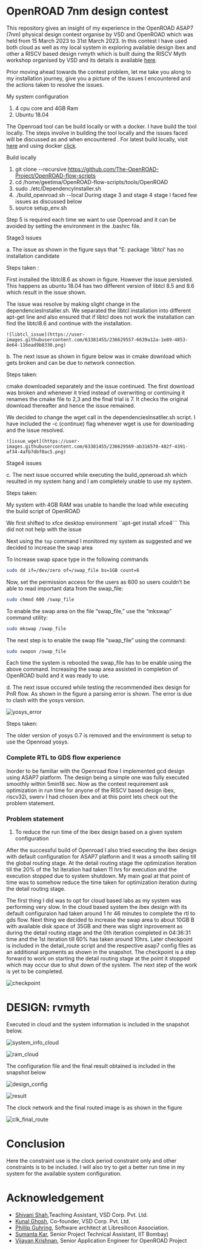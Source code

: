 
# OpenROAD 7nm design contest

This repository gives an insight of my experience in the OpenROAD ASAP7 (7nm) physical design contest organise by VSD and OpenROAD which was held from 15 March 2023 to 31st March 2023. In this contest I have used both cloud as well as my local system in exploring available design ibex and other a RISCV based design rvmyth which is built duing the RISCV Myth workshop organised by VSD and its details is available [here](https://github.com/shivanishah269/risc-v-core). 

Prior moving ahead towards the contest problem, let me take you along to my installation journey, give you a picture of the issues I encountered and the actions taken to resolve the issues.

My system configuration
1. 4 cpu core and 4GB Ram
2. Ubuntu 18.04

The Openroad tool can be build locally or with a docker. I have build the tool locally. The steps involve in building the tool locally and the issues faced will be discussed as and when encountered . For latest build locally, visit [here](https://openroad-flow-scripts.readthedocs.io/en/latest/user/BuildLocally.html) and using docker [click](https://openroad-flow-scripts.readthedocs.io/en/latest/user/BuildWithDocker.html). 

Build locally 

1. git clone --recursive https://github.com/The-OpenROAD-Project/OpenROAD-flow-scripts
2. cd /home/geetima/OpenROAD-flow-scripts/tools/OpenROAD
3. sudo ./etc/DependencyInstaller.sh
4. ./build_openroad.sh --local
During stage 3 and stage 4 stage I faced few issues as discussed below
5. source setup_env.sh

Step 5 is required each time we want to use Openroad and it can be avoided by setting the environment in the .bashrc file.

Stage3 issues

a. The issue as shown in the figure says that "E: package 'libtcl' has no installation candidate 

Steps taken : 

First installed the libtcl8.6 as shown in figure. However the issue persisted. This happens as ubuntu 18.04 has two different version of libtcl 8.5 and 8.6 which result in the issue shown.

The issue was resolve by making slight change in the dependenciesInstaller.sh. We separated the libtcl installation into different apt-get line and also ensured that if libtcl does not work the installation can find the libtcl8.6 and continue with the installation.
   
    ![libtcl_issue](https://user-images.githubusercontent.com/63381455/236629557-6639a12a-1e89-4853-8e64-116ead9b8330.png)


b. The next issue as shown in figure below was in cmake download which gets broken and can be due to network connection. 

Steps taken: 

cmake downloaded separately and the issue continued. The first download was broken and whenever it tried instead of overwriting or continuing it renames the cmake file to 2,3 and the final trial is 7. It checks the original download thereafter and hence the issue remained.

We decided to change the wget call in the dependenciesInsatller.sh script. I have included the -c (continue) flag whenever wget is use for downloading and the issue resolved. 
 
    ![issue_wget](https://user-images.githubusercontent.com/63381455/236629569-ab316570-482f-4391-af34-4afb7dbf8ac5.png)


Stage4 issues

c. The next issue occurred while executing the build_opneroad.sh which resulted in my system hang and I am completely unable to use my system.

Steps taken:

My system with 4GB RAM was unable to handle the load while executing the build script of OpenROAD

We first shifted to xfce desktop environment ``apt-get install xfce4``` This did not not help with the issue

Next using the ``top`` command I monitored my system as suggested and we decided to increase the swap area

To increase swap space type in the following commands

```bash 
sudo dd if=/dev/zero of=/swap_file bs=1GB count=6 
```
		     
Now, set the permission access for the users as 600 so users couldn’t be able to read important data from the swap_file:

```bash 
sudo chmod 600 /swap_file
```
		    
To enable the swap area on the file “swap_file,” use the “mkswap” command utility:
                      
```bash 
sudo mkswap /swap_file
```

The next step is to enable the swap file “swap_file” using the command:
	    
```bash 
sudo swapon /swap_file 
```
         
Each time the system is rebooted the swap_file has to be enable using the above command. Increasing the swap area assisted in completion of OpenROAD build and it was ready to use.

d. The next issue occured while testing the recommended ibex design for PnR flow. As shown in the figure a parsing error is shown. The error is due to clash with the yosys version.

![yosys_error](https://user-images.githubusercontent.com/63381455/236629581-1e469730-de05-4cd0-9419-f92622802cd6.png)


Steps taken:

The older version of yosys 0.7 is removed and the environment is setup to use the Openroad yosys.

### Complete RTL to GDS flow experience

Inorder to be familiar with the Openroad flow I implemented gcd design using ASAP7 platform. The design being a simple one was fully executed smoothly within 5min18 sec. Now as the contest requirement ask optimization in run time for anyone of the RISCV based design ibex, riscv32i, swerv I had chosen ibex and at this point lets check out the problem statement.

### Problem statement

1. To reduce the run time of the ibex design based on a given system configuration

After the successful build of Openroad I also tried executing the ibex design with default configuration for ASAP7 platform and it was a smooth sailing till the global routing stage. At the detail routing stage the optimization iteration till the 20\% of the 1st iteration had taken 11 hrs for execution and the execution stopped due to system shutdown. My main goal at that point of time was to somehow reduce the time taken for optimization iteration during the detail routing stage. 

The first thing I did was to opt for cloud based labs as my system was performing very slow. In the cloud based system the ibex design with its default configuraion had taken around 1 hr 46 minutes to complete the rtl to gds flow. Next thing we decided to increase the swap area to about 10GB B with available disk space of 35GB and there was slight inprovement as during the detail routing stage and the 0th iteration completed in 04:36:31 time and the 1st iteration till 60% has taken around 10hrs. Later checkpoint is included in the detail_route script and the respective asap7 config files as an additional arguments as shown in the snapshot. The checkpoint is a step forward to work on starting the detail routing stage at the point it stopped which may occur due to shut down of the system. The next step of the work is yet to be completed.


![checkpoint](https://user-images.githubusercontent.com/63381455/229198528-1b5ac5b2-e961-47a1-87be-dfe5d7727d6e.png)


# DESIGN: rvmyth 

Executed in cloud and the system information is included in the snapshot below.

![system_info_cloud](https://user-images.githubusercontent.com/63381455/229164863-33c10d10-1374-46ff-9cc9-09407635d784.png)


![ram_cloud](https://user-images.githubusercontent.com/63381455/229164479-713fb6ce-8679-4bc1-a3be-b07d8a5f006a.png)

The configuration file and the final result obtained is included in the snapshot below

![design_config](https://user-images.githubusercontent.com/63381455/229182847-f79f5900-4989-4534-b156-fce7a5aaaa1a.png)


![result](https://user-images.githubusercontent.com/63381455/229182859-74d1681b-93dd-4c2e-b318-938c7277d960.png)

The clock network and the final routed image is as shown in the figure

![clk_final_route](https://user-images.githubusercontent.com/63381455/229184329-123e98d0-8241-4874-b723-b4fdc1f363ce.png)

# Conclusion

Here the constraint use is the clock period constraint only and other constraints is to be included. I will also try to get a better run time in my system for the available system configuration.

# Acknowledgement
- [Shivani Shah](https://github.com/shivanishah269),Teaching Assistant, VSD Corp. Pvt. Ltd.
- [Kunal Ghosh](https://github.com/kunalg123), Co-founder, VSD Corp. Pvt. Ltd.
- [Phillip Guhring](https://github.com/thesourcerer8), Software architect at Libresilicon Association.
- [Sumanta Kar](https://github.com/Eyantra698Sumanto), Senior Project Technical Assistant, IIT Bombay)
- [Vijayan Krishnan](https://github.com/vijayank88), Senior Application Engineer for OpenROAD Project
 




